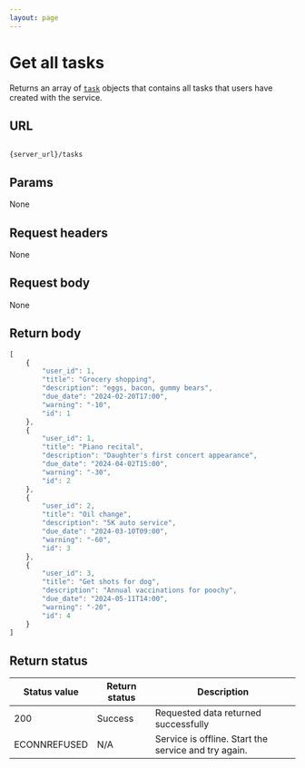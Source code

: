 ```yaml
---
layout: page
---
```


# Get all tasks

Returns an array of [`task`](task.md) objects that contains all tasks that users have created with the service.

## URL

```shell

{server_url}/tasks
```

## Params

None

## Request headers

None

## Request body

None

## Return body

```js
[
    {
        "user_id": 1,
        "title": "Grocery shopping",
        "description": "eggs, bacon, gummy bears",
        "due_date": "2024-02-20T17:00",
        "warning": "-10",
        "id": 1
    },
    {
        "user_id": 1,
        "title": "Piano recital",
        "description": "Daughter's first concert appearance",
        "due_date": "2024-04-02T15:00",
        "warning": "-30",
        "id": 2
    },
    {
        "user_id": 2,
        "title": "Oil change",
        "description": "5K auto service",
        "due_date": "2024-03-10T09:00",
        "warning": "-60",
        "id": 3
    },
    {
        "user_id": 3,
        "title": "Get shots for dog",
        "description": "Annual vaccinations for poochy",
        "due_date": "2024-05-11T14:00",
        "warning": "-20",
        "id": 4
    }
]
```

## Return status

| Status value | Return status | Description |
| ------------- | ----------- | ----------- |
| 200 | Success | Requested data returned successfully |
|  ECONNREFUSED | N/A | Service is offline. Start the service and try again. |
